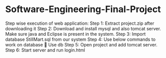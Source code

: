 # Software-Engineering-Final-Project


Step wise execution of web application: 
Step 1: Extract project.zip after downloading it 
Step 2: Download and install mysql and also tomcat server. Make sure java and Eclipse is present in the system. 
Step 3: Import database StillMart.sql from our system
Step 4: Use below commands to work on database 
	Use db
Step 5: Open project and add tomcat server.
Step 6: Start server and run login.html
